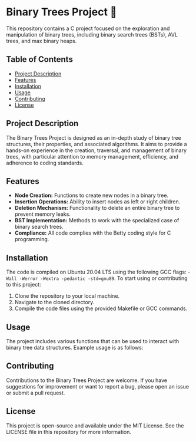 # Binary Trees Project 🌳

This repository contains a C project focused on the exploration and manipulation of binary trees, including binary search trees (BSTs), AVL trees, and max binary heaps.

## Table of Contents

- [Project Description](#project-description)
- [Features](#features)
- [Installation](#installation)
- [Usage](#usage)
- [Contributing](#contributing)
- [License](#license)

## Project Description

The Binary Trees Project is designed as an in-depth study of binary tree structures, their properties, and associated algorithms. It aims to provide a hands-on experience in the creation, traversal, and management of binary trees, with particular attention to memory management, efficiency, and adherence to coding standards.

## Features

- **Node Creation:** Functions to create new nodes in a binary tree.
- **Insertion Operations:** Ability to insert nodes as left or right children.
- **Deletion Mechanism:** Functionality to delete an entire binary tree to prevent memory leaks.
- **BST Implementation:** Methods to work with the specialized case of binary search trees.
- **Compliance:** All code complies with the Betty coding style for C programming.

## Installation

The code is compiled on Ubuntu 20.04 LTS using the following GCC flags: `-Wall -Werror -Wextra -pedantic -std=gnu89`. To start using or contributing to this project:

1. Clone the repository to your local machine.
2. Navigate to the cloned directory.
3. Compile the code files using the provided Makefile or GCC commands.

## Usage

The project includes various functions that can be used to interact with binary tree data structures. Example usage is as follows:


## Contributing
Contributions to the Binary Trees Project are welcome. If you have suggestions for improvement or want to report a bug, please open an issue or submit a pull request.


## License

This project is open-source and available under the MIT License. See the LICENSE file in this repository for more information.



